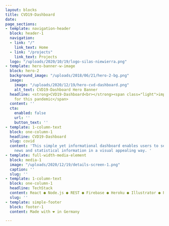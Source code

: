 ```yaml
---
layout: blocks
title: CVD19-Dashboard
date: 
page_sections:
- template: navigation-header
  block: header-1
  navigation:
  - link: "/"
    link_text: Home
  - link: "/projects"
    link_text: Projects
  logo: "/uploads/2020/10/19/logo-silas-niewierra.png"
- template: hero-banner-w-image
  block: hero-2
  background_image: "/uploads/2018/06/21/hero-2-bg.png"
  image:
    image: "/uploads/2020/12/19/hero-cvd-dashboard.png"
    alt_text: CVD19-Dashboard Hero Banner
  headline: <strong>CVD19-Dashboard<br></strong><span class="light">important information
    for this pandemic</span>
  content: ''
  cta:
    enabled: false
    url: ''
    button_text: ''
- template: 1-column-text
  block: one-column-1
  headline: CVD19-Dashboard
  slug: covid
  content: 'This simple yet informational dashboard enables users to see the latest
    news and statistical information in a visual appealing way. '
- template: full-width-media-element
  block: media-1
  image: "/uploads/2020/12/19/details-screen-1.png"
  caption: ''
  slug: ''
- template: 1-column-text
  block: one-column-1
  headline: TechStack
  content: React ● Node.js ● REST ● Firebase ● Heroku ● Illustrator ● Photoshop
  slug: ''
- template: simple-footer
  block: footer-1
  content: Made with ❤︎ in Germany

---
```

